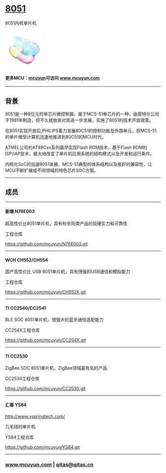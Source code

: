 ﻿# [8051](https://github.com/mcuyun/8051) 

8051内核单片机

[![sites](mcuyun/mcuyun.png)](http://www.mcuyun.com)

#### 更多MCU：[mcuyun](https://github.com/mcuyun/whyme)可访问 www.mcuyun.com

---

## 背景

8051是一种8位元的单芯片微控制器，属于MCS-51单芯片的一种，由英特尔公司于1981年制造，但不久就放弃对其进一步发展，实施了8051的技术开放政策。

在8051实现开放后,PHILIPS着力发展80C51的控制功能及外围单元，将MCS-51的单片微型计算机迅速地推进到80C51的MCU时代。

ATMEL公司的AT89Cxx系列最早实现Flash ROM技术，基于Flash ROM的ISP/IAP技术，极大地改变了单片机应用系统的结构模式以及开发和运行条件。

内核化SoC的加速8051发展，MCS-51典型的体系结构以及极好的兼容性，让MCU不断扩展成不同领域的特色芯片SOC方案。

---

## 成员

---

#### 新塘 N76E003

超高性价比8051单片机，具有秒杀同类产品的软硬实力和可靠性

工程仓库

https://github.com/mcuyun/N76E003.git

---

#### WCH CH552/CH554

国产高性价比 USB 8051单片机，具有很强的USB通信和模拟能力

工程仓库

https://github.com/mcuyun/CH552X.git

---

#### TI CC2540/CC2541

BLE SOC 8051单片机，很强大的蓝牙通信适配能力

CC254X工程仓库

https://github.com/mcuyun/CC254X.git

---

#### TI CC2530

ZigBee SOC 8051单片机，ZigBee领域最有名的产品

CC2530工程仓库

https://github.com/mcuyun/CC2530.git

---

#### 汇春 YS84

http://www.yspringtech.com/

几毛钱的单片机

YS84工程仓库

https://github.com/mcuyun/YS84.git

---

###  www.mcuyun.com   |    qitas@qitas.cn


